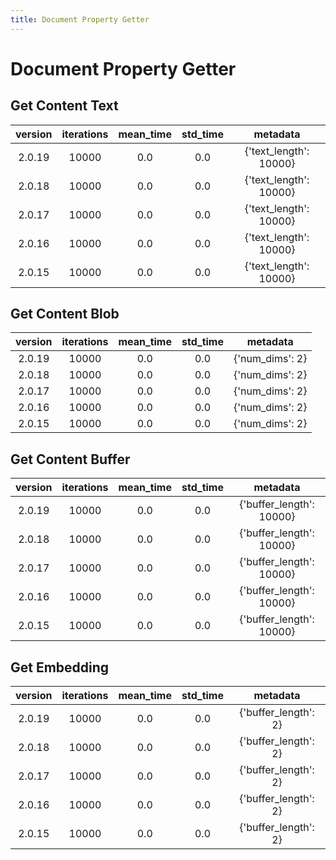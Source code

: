 ```yaml
---
title: Document Property Getter
---
```

# Document Property Getter

## Get Content Text

| version | iterations | mean_time | std_time | metadata |
| :---: | :---: | :---: | :---: | :---: |
| 2.0.19 | 10000 | 0.0 | 0.0 | {'text_length': 10000} |
| 2.0.18 | 10000 | 0.0 | 0.0 | {'text_length': 10000} |
| 2.0.17 | 10000 | 0.0 | 0.0 | {'text_length': 10000} |
| 2.0.16 | 10000 | 0.0 | 0.0 | {'text_length': 10000} |
| 2.0.15 | 10000 | 0.0 | 0.0 | {'text_length': 10000} |
## Get Content Blob

| version | iterations | mean_time | std_time | metadata |
| :---: | :---: | :---: | :---: | :---: |
| 2.0.19 | 10000 | 0.0 | 0.0 | {'num_dims': 2} |
| 2.0.18 | 10000 | 0.0 | 0.0 | {'num_dims': 2} |
| 2.0.17 | 10000 | 0.0 | 0.0 | {'num_dims': 2} |
| 2.0.16 | 10000 | 0.0 | 0.0 | {'num_dims': 2} |
| 2.0.15 | 10000 | 0.0 | 0.0 | {'num_dims': 2} |
## Get Content Buffer

| version | iterations | mean_time | std_time | metadata |
| :---: | :---: | :---: | :---: | :---: |
| 2.0.19 | 10000 | 0.0 | 0.0 | {'buffer_length': 10000} |
| 2.0.18 | 10000 | 0.0 | 0.0 | {'buffer_length': 10000} |
| 2.0.17 | 10000 | 0.0 | 0.0 | {'buffer_length': 10000} |
| 2.0.16 | 10000 | 0.0 | 0.0 | {'buffer_length': 10000} |
| 2.0.15 | 10000 | 0.0 | 0.0 | {'buffer_length': 10000} |
## Get Embedding

| version | iterations | mean_time | std_time | metadata |
| :---: | :---: | :---: | :---: | :---: |
| 2.0.19 | 10000 | 0.0 | 0.0 | {'buffer_length': 2} |
| 2.0.18 | 10000 | 0.0 | 0.0 | {'buffer_length': 2} |
| 2.0.17 | 10000 | 0.0 | 0.0 | {'buffer_length': 2} |
| 2.0.16 | 10000 | 0.0 | 0.0 | {'buffer_length': 2} |
| 2.0.15 | 10000 | 0.0 | 0.0 | {'buffer_length': 2} |
